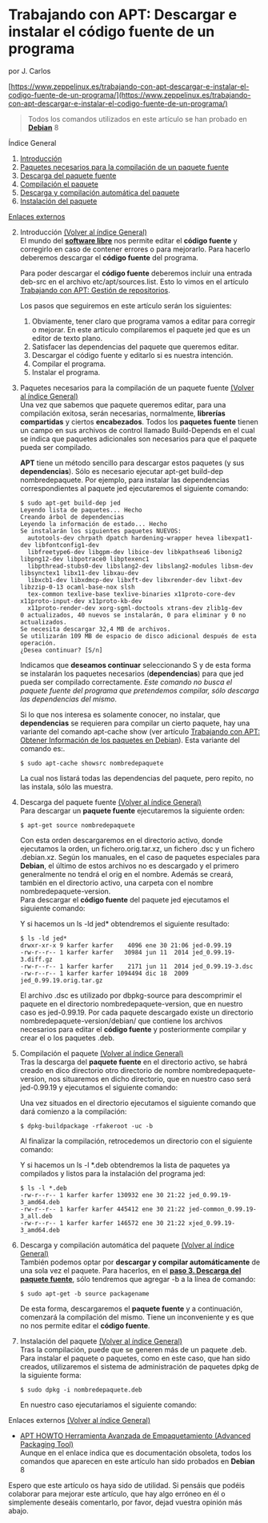    
 
# Trabajando con APT: Descargar e instalar el código fuente de un programa
 por J. Carlos

[https://www.zeppelinux.es/trabajando-con-apt-descargar-e-instalar-el-codigo-fuente-de-un-programa/](https://www.zeppelinux.es/trabajando-con-apt-descargar-e-instalar-el-codigo-fuente-de-un-programa/)

> Todos los comandos utilizados en este artículo se han probado en **[Debian](http://www.debian.org/)** 8

Índice General

1.  [Introducción](https://www.zeppelinux.es/trabajando-con-apt-descargar-e-instalar-el-codigo-fuente-de-un-programa/#an_n1)
2.  [Paquetes necesarios para la compilación de un paquete fuente](https://www.zeppelinux.es/trabajando-con-apt-descargar-e-instalar-el-codigo-fuente-de-un-programa/#an_n2)
3.  [Descarga del paquete fuente](https://www.zeppelinux.es/trabajando-con-apt-descargar-e-instalar-el-codigo-fuente-de-un-programa/#an_n3)
4.  [Compilación el paquete](https://www.zeppelinux.es/trabajando-con-apt-descargar-e-instalar-el-codigo-fuente-de-un-programa/#an_n4)
5.  [Descarga y compilación automática del paquete](https://www.zeppelinux.es/trabajando-con-apt-descargar-e-instalar-el-codigo-fuente-de-un-programa/#an_n5)
6.  [Instalación del paquete](https://www.zeppelinux.es/trabajando-con-apt-descargar-e-instalar-el-codigo-fuente-de-un-programa/#an_n6)

[Enlaces externos](https://www.zeppelinux.es/trabajando-con-apt-descargar-e-instalar-el-codigo-fuente-de-un-programa/#an_ee)  
 

2.  Introducción [(Volver al índice General)](https://www.zeppelinux.es/trabajando-con-apt-descargar-e-instalar-el-codigo-fuente-de-un-programa/#an_indice)  
    El mundo del **[software libre](https://es.wikipedia.org/wiki/Software_libre)** nos permite editar el **código fuente** y corregirlo en caso de contener errores o para mejorarlo. Para hacerlo deberemos descargar el **código fuente** del programa.
    
    Para poder descargar el **código fuente** deberemos incluir una entrada deb-src en el archivo etc/apt/sources.list. Esto lo vimos en el artículo [Trabajando con APT: Gestión de repositorios](http://www.zeppelinux.es/trabajando-con-apt-gestion-de-repositorios/).
    
    Los pasos que seguiremos en este artículo serán los siguientes:
    
    1.  Obviamente, tener claro que programa vamos a editar para corregir o mejorar. En este artículo compilaremos el paquete jed que es un editor de texto plano.
    2.  Satisfacer las dependencias del paquete que queremos editar.
    3.  Descargar el código fuente y editarlo si es nuestra intención.
    4.  Compilar el programa.
    5.  Instalar el programa.
3.  Paquetes necesarios para la compilación de un paquete fuente [(Volver al índice General)](https://www.zeppelinux.es/trabajando-con-apt-descargar-e-instalar-el-codigo-fuente-de-un-programa/#an_indice)  
    Una vez que sabemos que paquete queremos editar, para una compilación exitosa, serán necesarias, normalmente, **librerías compartidas** y ciertos **encabezados**. Todos los **paquetes fuente** tienen un campo en sus archivos de control llamado Build-Depends en el cual se indica que paquetes adicionales son necesarios para que el paquete pueda ser compilado.
    
    **APT** tiene un método sencillo para descargar estos paquetes (y sus **dependencias**). Sólo es necesario ejecutar apt-get build-dep nombredepaquete. Por ejemplo, para instalar las dependencias correspondientes al paquete jed ejecutaremos el siguiente comando:
    
    ```
    $ sudo apt-get build-dep jed
    Leyendo lista de paquetes... Hecho
    Creando árbol de dependencias       
    Leyendo la información de estado... Hecho
    Se instalarán los siguientes paquetes NUEVOS:
      autotools-dev chrpath dpatch hardening-wrapper hevea libexpat1-dev libfontconfig1-dev
      libfreetype6-dev libgpm-dev libice-dev libkpathsea6 libonig2 libpng12-dev libpotrace0 libptexenc1
      libpthread-stubs0-dev libslang2-dev libslang2-modules libsm-dev libsynctex1 libx11-dev libxau-dev
      libxcb1-dev libxdmcp-dev libxft-dev libxrender-dev libxt-dev libzzip-0-13 ocaml-base-nox slsh
      tex-common texlive-base texlive-binaries x11proto-core-dev x11proto-input-dev x11proto-kb-dev
      x11proto-render-dev xorg-sgml-doctools xtrans-dev zlib1g-dev
    0 actualizados, 40 nuevos se instalarán, 0 para eliminar y 0 no actualizados.
    Se necesita descargar 32,4 MB de archivos.
    Se utilizarán 109 MB de espacio de disco adicional después de esta operación.
    ¿Desea continuar? [S/n]
    ```
    
    Indicamos que **deseamos continuar** seleccionando S y de esta forma se instalarán los paquetes necesarios (**dependencias**) para que jed pueda ser compilado correctamente. _Este comando no busca el paquete fuente del programa que pretendemos compilar, sólo descarga las dependencias del mismo_.
    
    Si lo que nos interesa es solamente conocer, no instalar, que **dependencias** se requieren para compilar un cierto paquete, hay una variante del comando apt-cache show (ver artículo [Trabajando con APT: Obtener Información de los paquetes en Debian](http://www.zeppelinux.es/obtener-informacion-de-los-paquetes-en-debian/)). Esta variante del comando es:.
    
    ```
    $ sudo apt-cache showsrc nombredepaquete
    ```
    
    La cual nos listará todas las dependencias del paquete, pero repito, no las instala, sólo las muestra.
    
4.  Descarga del paquete fuente [(Volver al índice General)](https://www.zeppelinux.es/trabajando-con-apt-descargar-e-instalar-el-codigo-fuente-de-un-programa/#an_indice)  
    Para descargar un **paquete fuente** ejecutaremos la siguiente orden:
    
    ```
    $ apt-get source nombredepaquete
    ```
    
    Con esta orden descargaremos en el directorio activo, donde ejecutamos la orden, un fichero.orig.tar.xz, un fichero .dsc y un fichero .debian.xz. Según los manuales, en el caso de paquetes especiales para **Debian**, el último de estos archivos no es descargado y el primero generalmente no tendrá el orig en el nombre. Además se creará, también en el directorio activo, una carpeta con el nombre nombredepaquete-version.  
    Para descargar el **código fuente** del paquete jed ejecutamos el siguiente comando:
    
    Y si hacemos un ls -ld jed\* obtendremos el siguiente resultado:
    
    ```
    $ ls -ld jed*
    drwxr-xr-x 9 karfer karfer    4096 ene 30 21:06 jed-0.99.19
    -rw-r--r-- 1 karfer karfer   30984 jun 11  2014 jed_0.99.19-3.diff.gz
    -rw-r--r-- 1 karfer karfer    2171 jun 11  2014 jed_0.99.19-3.dsc
    -rw-r--r-- 1 karfer karfer 1094494 dic 18  2009 jed_0.99.19.orig.tar.gz
    ```
    
    El archivo .dsc es utilizado por dbpkg-source para descomprimir el paquete en el directorio nombredepaquete-version, que en nuestro caso es jed-0.99.19. Por cada paquete descargado existe un directorio nombredepaquete-version/debian/ que contiene los archivos necesarios para editar el **código fuente** y posteriormente compilar y crear el o los paquetes .deb.
    
5.  Compilación el paquete [(Volver al índice General)](https://www.zeppelinux.es/trabajando-con-apt-descargar-e-instalar-el-codigo-fuente-de-un-programa/#an_indice)  
    Tras la descarga del **paquete fuente** en el directorio activo, se habrá creado en dico directorio otro directorio de nombre nombredepaquete-version, nos situaremos en dicho directorio, que en nuestro caso será jed-0.99.19 y ejecutamos el siguiente comando:
    
    Una vez situados en el directorio ejecutamos el siguiente comando que dará comienzo a la compilación:
    
    ```
    $ dpkg-buildpackage -rfakeroot -uc -b
    ```
    
    Al finalizar la compilación, retrocedemos un directorio con el siguiente comando:
    
    Y si hacemos un ls -l \*.deb obtendremos la lista de paquetes ya compilados y listos para la instalación del programa jed:
    
    ```
    $ ls -l *.deb
    -rw-r--r-- 1 karfer karfer 130932 ene 30 21:22 jed_0.99.19-3_amd64.deb
    -rw-r--r-- 1 karfer karfer 445412 ene 30 21:22 jed-common_0.99.19-3_all.deb
    -rw-r--r-- 1 karfer karfer 146572 ene 30 21:22 xjed_0.99.19-3_amd64.deb
    ```
    
6.  Descarga y compilación automática del paquete [(Volver al índice General)](https://www.zeppelinux.es/trabajando-con-apt-descargar-e-instalar-el-codigo-fuente-de-un-programa/#an_indice)  
    También podemos optar por **descargar y compilar automáticamente** de una sola vez el paquete. Para hacerlos, en el **[paso 3. Descarga del paquete fuente](https://www.zeppelinux.es/trabajando-con-apt-descargar-e-instalar-el-codigo-fuente-de-un-programa/#an_n3)**, sólo tendremos que agregar \-b a la línea de comando:
    
    ```
    $ sudo apt-get -b source packagename
    ```
    
    De esta forma, descargaremos el **paquete fuente** y a continuación, comenzará la compilación del mismo. Tiene un inconveniente y es que no nos permite editar el **código fuente**.
    
7.  Instalación del paquete [(Volver al índice General)](https://www.zeppelinux.es/trabajando-con-apt-descargar-e-instalar-el-codigo-fuente-de-un-programa/#an_indice)  
    Tras la compilación, puede que se generen más de un paquete .deb. Para instalar el paquete o paquetes, como en este caso, que han sido creados, utilizaremos el sistema de administración de paquetes dpkg de la siguiente forma:
    
    ```
    $ sudo dpkg -i nombredepaquete.deb
    ```
    
    En nuestro caso ejecutariamos el siguiente comando:
    

   
Enlaces externos [(Volver al índice General)](https://www.zeppelinux.es/trabajando-con-apt-descargar-e-instalar-el-codigo-fuente-de-un-programa/#an_indice)

-   [APT HOWTO Herramienta Avanzada de Empaquetamiento (Advanced Packaging Tool)](https://www.debian.org/doc/manuals/apt-howto/ch-sourcehandling.es.html)  
    Aunque en el enlace indica que es documentación obsoleta, todos los comandos que aparecen en este artículo han sido probados en **Debian** 8

Espero que este artículo os haya sido de utilidad. Si pensáis que podéis colaborar para mejorar este artículo, que hay algo erróneo en él o simplemente deseáis comentarlo, por favor, dejad vuestra opinión más abajo.